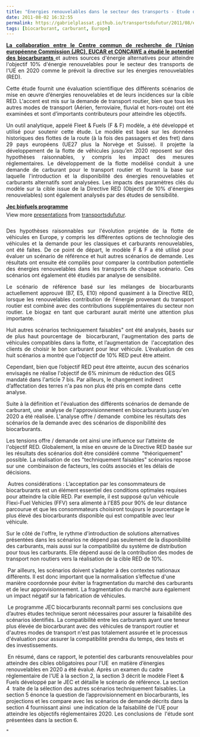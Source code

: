 ```yaml
---
title: "Energies renouvelables dans le secteur des transports - Etude de la Commission Européenne"
date: 2011-08-02 16:32:55
permalink: https://gabrielplassat.github.io/transportsdufutur/2011/08/energies-renouvelables-dans-le-secteur-des-transports-etude-de-la-commission-europeenne.html
tags: [biocarburant, carburant, Europe]
---
```


<p style="text-align: justify"><strong><a href="http://ies.jrc.ec.europa.eu/jec-research-collaboration/activities-jec/jec-biofuels-programme.html" target="_blank">La collaboration entre le Centre commun de recherche de l'Union européenne Commission (JRC), EUCAR et CONCAWE a étudié le potentiel des biocarburants </a></strong>et autres sources d'énergie alternatives pour atteindre l'objectif 10% d'énergie renouvelables pour le secteur des transports de l'UE en 2020 comme le prévoit la directive sur les énergies renouvelables (RED).</p> <p style="text-align: justify">Cette étude fournit une évaluation scientifique des différents scénarios de mise en œuvre d’énergies renouvelables et de leurs incidences sur la cible RED. L'accent est mis sur la demande de transport routier, bien que tous les autres modes de transport (Aérien, ferroviaire, fluvial et hors-route) ont été examinées et sont d’importants contributeurs pour atteindre les objectifs. </p>  <!--more-->   <p style="text-align: justify">Un outil analytique, appelé Fleet & Fuels (F & F) modèle, a été développé et utilisé pour soutenir cette étude. Le modèle est basé sur les données historiques des flottes de la route (à la fois des passagers et des fret) dans 29 pays européens (UE27 plus la Norvège et Suisse). Il projette la développement de la flotte de véhicules jusqu'en 2020 reposent sur des hypothèses raisonnables, y compris les impact des mesures réglementaires. Le développement de la flotte modélisé conduit à une demande de carburant pour le transport routier et fournit la base sur laquelle l'introduction et la disponibilité des énergies renouvelables et carburants alternatifs sont analysées. Les impacts des paramètres clés du modèle sur la cible issue de la Directive RED (Objectif de 10% d'énergies renouvelables) sont également analysés par des études de sensibilité.</p> <div id="__ss_8754970" style="text-align: justify;width: 425px"><strong style="margin: 12px 0 4px"><a href="http://www.slideshare.net/transportsdufutur/jec-biofuels-programme" title="Jec biofuels programme">Jec biofuels programme</a></strong>        <div style="padding: 5px 0 12px">View more <a href="http://www.slideshare.net/">presentations</a> from <a href="http://www.slideshare.net/transportsdufutur">transportsdufutur</a>.</div> </div> <p style="text-align: justify">Des hypothèses raisonnables sur l'évolution projetée de la flotte de véhicules en Europe, y compris les différentes options de technologie des véhicules et la demande pour les classiques et carburants renouvelables, ont été faites. De ce point de départ, le modèle F & F a été utilisé pour évaluer un scénario de référence et huit autres scénarios de demande. Les résultats ont ensuite été compilés pour comparer la contribution potentielle des énergies renouvelables dans les transports de chaque scénario. Ces scénarios ont également été étudiés par analyse de sensibilité.</p> <p style="text-align: justify">Le scénario de référence basé sur les mélanges de biocarburants actuellement approuvé (B7, E5, E10) répond quasiment à la Directive RED, lorsque les renouvelables contribution de l'énergie provenant du transport routier est combiné avec des contributions supplémentaires du secteur non routier. Le biogaz en tant que carburant aurait mérité une attention plus importante.</p> <p style="text-align: justify">Huit autres scénarios techniquement faisables" ont été analysés, basés sur de plus haut pourcentage de  biocarburant, l'augmentation des parts de véhicules compatibles dans la flotte, et l’augmentation de  l'acceptation des clients de choisir le bon carburant pour leur véhicule. L’évaluation de ces huit scénarios a montré que l'objectif de 10% RED peut être atteint.</p> <p style=""text-align: justify"">Cependant, bien que l’objectif RED peut être atteinte, aucun des scénarios envisagés ne réalise l'objectif de 6% minimum de réduction des GES mandaté dans l'article 7 bis. Par ailleurs, le changement indirect d’affectation des terres n'a pas non plus été pris en compte dans  cette analyse.</p> <p style=""text-align: justify"">Suite à la définition et l'évaluation des différents scénarios de demande de carburant, une  analyse de l'approvisionnement en biocarburants jusqu'en 2020 a été réalisée. L'analyse offre / demande  combine les résultats des scénarios de la demande avec des scénarios de disponibilité des biocarburants.</p> <p style=""text-align: justify"">Les tensions offre / demande ont ainsi une influence sur l’atteinte de l'objectif RED. Globalement, la mise en œuvre de la Directive RED basée sur les résultats des scénarios doit être considéré comme  "théoriquement" possible. La réalisation de ces "techniquement faisables" scénarios repose sur une  combinaison de facteurs, les coûts associés et les délais de décisions.</p> <p style=""text-align: justify""> Autres considérations : L’acceptation par les consommateurs de biocarburants est un élément essentiel des conditions optimales requises pour atteindre la cible RED. Par exemple, il est supposé qu’un véhicule Flexi-Fuel Vehicles (FFV) sera alimenté à l'E85 pour 90% de leur distance parcourue et que les consommateurs choisiront toujours le pourcentage le plus élevé des biocarburants disponible qui est compatible avec leur véhicule.</p> <p style=""text-align: justify"">Sur le côté de l'offre, le rythme d'introduction de solutions alternatives présentées dans les scénarios ne dépend pas seulement de la disponibilité des carburants, mais aussi sur la compatibilité du système de distribution pour tous les carburants. Elle dépend aussi de la contribution des modes de transport non routiers vers la réalisation de la cible RED de 10%.</p> <p style=""text-align: justify""> Par ailleurs, les scénarios doivent s’adapter à des contextes nationaux différents. Il est donc important que la normalisation s’effectue d'une manière coordonnée pour éviter la fragmentation du marché des carburants et de leur approvisionnement. La fragmentation du marché aura également un impact négatif sur la fabrication de véhicules.</p> <p style=""text-align: justify""> Le programme JEC biocarburants reconnaît parmi ses conclusions que d’autres études technique seront nécessaires pour assurer la faisabilité des scénarios identifiés. La compatibilité entre les carburants ayant une teneur plus élevée de biocarburant avec des véhicules de transport routier et d'autres modes de transport n'est pas totalement assurée et le processus d'évaluation pour assurer la compatibilité prendra du temps, des tests et des investissements.</p> <p style=""text-align: justify""> En résumé, dans ce rapport, le potentiel des carburants renouvelables pour atteindre des cibles obligatoires pour l'UE  en matière d’énergies renouvelables en 2020 a été évalué. Après un examen du cadre réglementaire de l'UE à la section 2, la section 3 décrit le modèle Fleet & Fuels développé par le JEC et détaille le scénario de référence. La section 4  traite de la sélection des autres scénarios techniquement faisables. La section 5 énonce la question de l’approvisionnement en biocarburants, les projections et les compare avec les scénarios de demande décrits dans la section 4 fournissant ainsi  une indication de la faisabilité de l'UE pour atteindre les objectifs réglementaires 2020. Les conclusions de  l'étude sont présentées dans la section 6.</p>"
